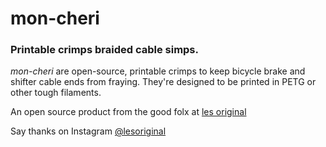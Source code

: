 # mon-cheri
### Printable crimps braided cable simps.

*mon-cheri* are open-source, printable crimps to keep bicycle brake and shifter cable ends from fraying. They're designed to be printed in PETG or other tough filaments.

An open source product from the good folx at [les original](https://www.lesoriginal.com)

Say thanks on Instagram [@lesoriginal](https://www.instagram.com/lesoriginal)
